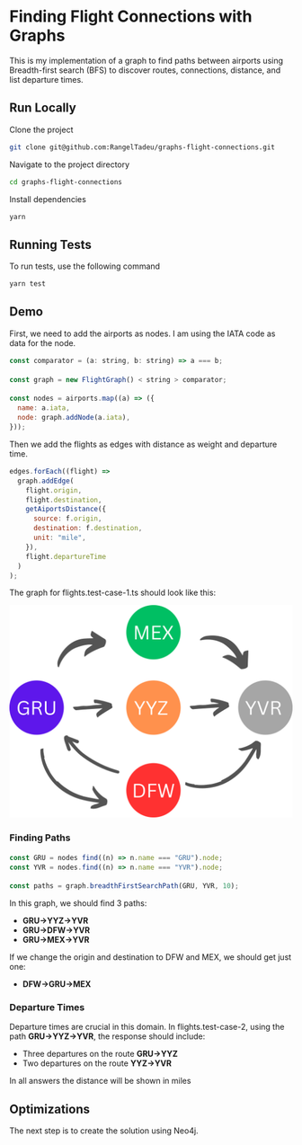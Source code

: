 # Finding Flight Connections with Graphs

This is my implementation of a graph to find paths between airports using Breadth-first search (BFS) to discover routes, connections, distance, and list departure times.

## Run Locally

Clone the project

```bash
git clone git@github.com:RangelTadeu/graphs-flight-connections.git
```

Navigate to the project directory

```bash
cd graphs-flight-connections
```

Install dependencies

```bash
yarn
```

## Running Tests

To run tests, use the following command

```bash
yarn test
```

## Demo

First, we need to add the airports as nodes. I am using the IATA code as data for the node.

```javascript
const comparator = (a: string, b: string) => a === b;

const graph = new FlightGraph() < string > comparator;

const nodes = airports.map((a) => ({
  name: a.iata,
  node: graph.addNode(a.iata),
}));
```

Then we add the flights as edges with distance as weight and departure time.

```javascript
edges.forEach((flight) =>
  graph.addEdge(
    flight.origin,
    flight.destination,
    getAiportsDistance({
      source: f.origin,
      destination: f.destination,
      unit: "mile",
    }),
    flight.departureTime
  )
);
```

The graph for flights.test-case-1.ts should look like this:

![graph](https://github.com/RangelTadeu/graphs-flight-connections/blob/main/docs/graph-test-case-1.png?raw=true)

### Finding Paths

```javascript
const GRU = nodes find((n) => n.name === "GRU").node;
const YVR = nodes.find((n) => n.name === "YVR").node;

const paths = graph.breadthFirstSearchPath(GRU, YVR, 10);
```

In this graph, we should find 3 paths:

- **GRU->YYZ->YVR**
- **GRU->DFW->YVR**
- **GRU->MEX->YVR**

If we change the origin and destination to DFW and MEX, we should get just one:

- **DFW->GRU->MEX**

### Departure Times

Departure times are crucial in this domain. In flights.test-case-2, using the path **GRU->YYZ->YVR**, the response should include:

- Three departures on the route **GRU->YYZ**
- Two departures on the route **YYZ->YVR**

In all answers the distance will be shown in miles

## Optimizations

The next step is to create the solution using Neo4j.
